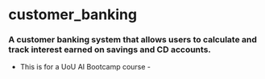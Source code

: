 # customer_banking
### A customer banking system that allows users to calculate and track interest earned on savings and CD accounts. 
- This is for a UoU AI Bootcamp course -
